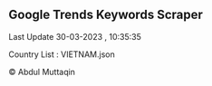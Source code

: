 

## Google Trends Keywords Scraper 
 
Last Update 30-03-2023 , 10:35:35

Country List :
VIETNAM.json



© Abdul Muttaqin 
